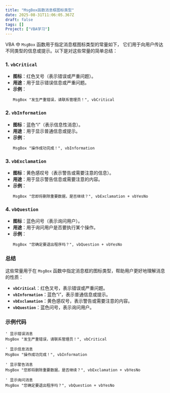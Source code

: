 ```yaml
---
title: "MsgBox函数消息框图标类型"
date: 2025-08-31T11:06:05.367Z
draft: false
tags: []
Project: ["VBA学习"]
---
```

VBA 中 `MsgBox` 函数用于指定消息框图标类型的常量如下，
它们用于向用户传达不同类型的信息或提示。以下是对这些常量的简单总结：

### 1. **`vbCritical`**
- **图标**：红色叉号（表示错误或严重问题）。
- **用途**：用于显示错误信息或严重问题。
- **示例**：
  ```vba
  MsgBox "发生严重错误，请联系管理员！", vbCritical
  ```

### 2. **`vbInformation`**
- **图标**：蓝色“i”（表示信息性消息）。
- **用途**：用于显示普通信息或提示。
- **示例**：
  ```vba
  MsgBox "操作成功完成！", vbInformation
  ```

### 3. **`vbExclamation`**
- **图标**：黄色感叹号（表示警告或需要注意的信息）。
- **用途**：用于显示警告信息或需要注意的内容。
- **示例**：
  ```vba
  MsgBox "您即将删除重要数据，是否继续？", vbExclamation + vbYesNo
  ```

### 4. **`vbQuestion`**
- **图标**：蓝色问号（表示询问用户）。
- **用途**：用于询问用户是否要执行某个操作。
- **示例**：
  ```vba
  MsgBox "您确定要退出程序吗？", vbQuestion + vbYesNo
  ```

### 总结
这些常量用于在 `MsgBox` 函数中指定消息框的图标类型，帮助用户更好地理解消息的性质：

- **`vbCritical`**：红色叉号，表示错误或严重问题。
- **`vbInformation`**：蓝色“i”，表示普通信息或提示。
- **`vbExclamation`**：黄色感叹号，表示警告或需要注意的内容。
- **`vbQuestion`**：蓝色问号，表示询问用户。

### 示例代码
```vba
' 显示错误消息
MsgBox "发生严重错误，请联系管理员！", vbCritical

' 显示信息消息
MsgBox "操作成功完成！", vbInformation

' 显示警告消息
MsgBox "您即将删除重要数据，是否继续？", vbExclamation + vbYesNo

' 显示询问消息
MsgBox "您确定要退出程序吗？", vbQuestion + vbYesNo
```